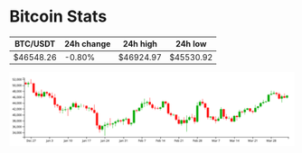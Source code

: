 # Bitcoin Stats

BTC/USDT|24h change|24h high|24h low|
|---|---|---|---|
|$46548.26|-0.80%|$46924.97|$45530.92|

<img src="./chart.svg">
